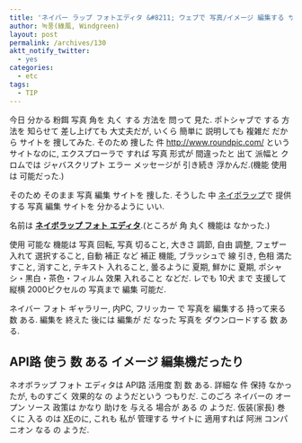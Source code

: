 ```yaml
---
title: 'ネイバー ラップ フォトエディタ &#8211; ウェブで 写真/イメージ 編集する サイト/API'
author: 녹풍(綠風, Windgreen)
layout: post
permalink: /archives/130
aktt_notify_twitter:
  - yes
categories:
  - etc
tags:
  - TIP
---
```

今日 分かる 粉餌 写真 角を 丸く する 方法を 問って 見た. ポトシャブで する 方法を 知らせて 差し上げても 大丈夫だが, いくら 簡単に 説明しても 複雑だ だから サイトを 捜してみた. そのため 捜した 件 <a target="_top" href="http://www.roundpic.com/">http://www.roundpic.com/</a>&nbsp;という サイトなのに, エクスプローラで すれば 写真 形式が 間違ったと 出て 派幅と クロムでは ジャバスクリプト エラー メッセージが 引き続き 浮かんだ.(機能 使用は 可能だった.)

そのため そのまま 写真 編集 サイトを 捜した. そうした 中 <a href="http://lab.naver.com/" target="_blank">ネイボラップ</a>で 提供する 写真 編集 サイトを 分かるように いい.

名前は <a href="http://s.lab.naver.com/pe/" target="_blank"><b>ネイボラップ フォト エディタ</b></a>.(ところが 角 丸く 機能は なかった.)

使用 可能な 機能は 写真 回転, 写真 切ること, 大きさ 調節, 自由 調整, フェザー 入れて 選択すること, 自動 補正 など 補正 機能, ブラッシュで 線 引き, 色相 満たすこと, 消すこと, テキスト 入れること, 曇るように 夏期, 鮮かに 夏期, ポシャシ・黒白・茶色・フィルム 效果 入れること などだ. レでも 10犬 まで 支援して 縦横 2000ピクセルの 写真まで 編集 可能だ. 

ネイバー フォト ギャラリー, 内PC, フリッカー で 写真を 編集する 持って来る 数 ある. 編集を 終えた 後には 編集が だ なった 写真を ダウンロードする 数 ある.

## API路 使う 数 ある イメージ 編集機だったり

ネオボラップ フォト エディタは API路 活用度 割 数 ある. 詳細な 件 保持 なかったが, ものすごく 效果的な の ようだという つもりだ. このごろ ネイバーの オープン ソース 政策は かなり 助けを 与える 場合が ある の ようだ. 仮装(家長) 巻くに 入る のは <a href="http://www.xpressengine.com/" target="_blank">XE</a>のに, これも 私が 管理する サイトに 適用すれば 阿洲 コンパニオン なる の ようだ.